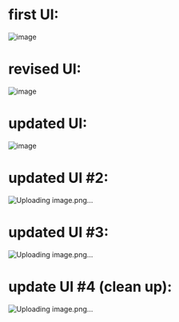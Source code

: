 # first UI: 

![image](https://github.com/owenlim225/Pomodoro-App/assets/87555304/64bbbd12-0485-4540-ab0a-006cd93fbadd)

# revised UI: 

![image](https://github.com/owenlim225/Pomodoro-App/assets/87555304/ca961abe-4c15-4fdd-9b32-da5de945e71c)

# updated UI: 

![image](https://github.com/owenlim225/Pomodoro-App/assets/87555304/876b9949-ff6d-4aa0-9e41-d1813d1d63a1)

# updated UI #2:

![Uploading image.png…]()

# updated UI #3:

![Uploading image.png…]()

# update UI #4 (clean up):
![Uploading image.png…]()
